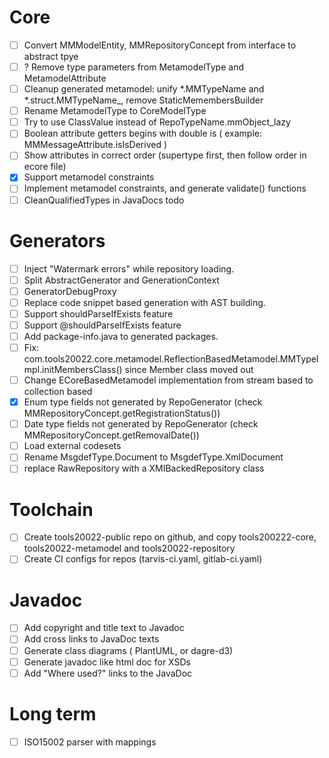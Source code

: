 # Core
- [ ] Convert MMModelEntity, MMRepositoryConcept from interface to abstract tpye
- [ ] ? Remove type parameters from MetamodelType and MetamodelAttribute
- [ ] Cleanup generated metamodel: unify *.MMTypeName and *.struct.MMTypeName_, remove StaticMemembersBuilder 
- [ ] Rename MetamodelType to CoreModelType
- [ ] Try to use ClassValue instead of RepoTypeName.mmObject_lazy
- [ ] Boolean attribute getters begins with double is ( example:  MMMessageAttribute.isIsDerived )
- [ ] Show attributes in correct order (supertype first, then follow order in ecore file)
- [x] Support metamodel constraints
- [ ] Implement metamodel constraints, and generate validate() functions
- [ ] CleanQualifiedTypes in JavaDocs todo

# Generators
- [ ] Inject "Watermark errors" while repository loading. 
- [ ] Split AbstractGenerator and GenerationContext
- [ ] GeneratorDebugProxy 
- [ ] Replace code snippet based generation with AST building. 
- [ ] Support shouldParseIfExists feature
- [ ] Support @shouldParseIfExists feature
- [ ] Add package-info.java to generated packages.  
- [ ] Fix: com.tools20022.core.metamodel.ReflectionBasedMetamodel.MMTypeImpl.initMembersClass() since Member class moved out
- [ ] Change ECoreBasedMetamodel implementation from stream based to collection based 
- [x] Enum type fields not generated by RepoGenerator  (check MMRepositoryConcept.getRegistrationStatus())
- [ ] Date type fields not generated by RepoGenerator (check MMRepositoryConcept.getRemovalDate())
- [ ] Load external codesets  
- [ ] Rename MsgdefType.Document to MsgdefType.XmlDocument  
- [ ] replace RawRepository with a XMIBackedRepository class

# Toolchain
- [ ] Create tools20022-public repo on github, and copy tools200222-core, tools20022-metamodel and tools20022-repository  
- [ ] Create CI configs for repos (tarvis-ci.yaml, gitlab-ci.yaml)

# Javadoc
- [ ] Add copyright and title text to Javadoc
- [ ] Add cross links to JavaDoc texts
- [ ] Generate class diagrams ( PlantUML, or dagre-d3)
- [ ] Generate javadoc like html doc for XSDs 
- [ ] Add "Where used?" links to the JavaDoc

# Long term
- [ ] ISO15002 parser with mappings 